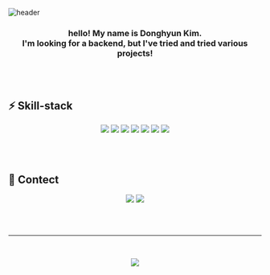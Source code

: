 ![header](https://capsule-render.vercel.app/api?type=transparent&color=black&height=100&section=header&text=👋Donghyeon%20Kim&fontSize=40)

<h3 align="center">
hello! My name is Donghyun Kim. <br>
I'm looking for a backend, but I've tried and tried various projects!
</h3>

<br><br>

<h2>
  <strong> ⚡ Skill-stack</strong>
</h2>

<p align="center">
  <img src="https://img.shields.io/badge/Java-007396.svg?style=flat-square&logo=Java&logoColor=white">
  <img src="https://img.shields.io/badge/Spring-6DB33F.svg?style=flat-square&logo=Spring&logoColor=white">
  <img src="https://img.shields.io/badge/HTML5-E34F26.svg?style=flat-square&logo=HTML5&logoColor=white">
  <img src="https://img.shields.io/badge/CSS-1572B6.svg?style=flat-square&logo=CSS3&logoColor=white">
  <img src="https://img.shields.io/badge/JavaScript-F7DF1E.svg?style=flat-square&logo=JavaScript&logoColor=white">
  <img src="https://img.shields.io/badge/React-61DAFB.svg?style=flat-square&logo=React&logoColor=white">
  <img src="https://img.shields.io/badge/Android-3DDC84.svg?style=flat-square&logo=Android&logoColor=white">
</p>

<br><br>

<h2>
  <strong> 💬 Contect</strong>
</h2>

<p align="center">
  <img src="https://img.shields.io/badge/Infodon.tistory.com-20C997.svg?style=flat-square&logo=Velog&logoColor=white">
  <img src="https://img.shields.io/badge/kimdonghyeon98@gmail.com-EA4335.svg?style=flat-square&logo=Gmail&logoColor=white">
</p>

<br><br>
<hr>
<br>
<p align="center">
  <img src="https://github-readme-stats.vercel.app/api?username=kimdonghyeon3&hide=contribs,prs">
</p>
